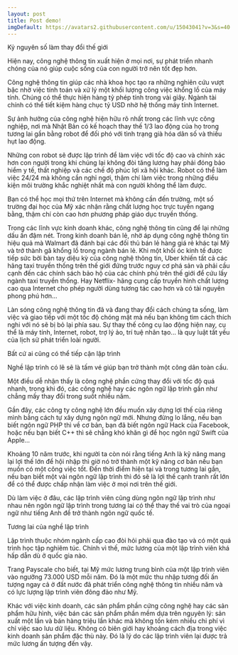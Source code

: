 ```yaml
---
layout: post
title: Post demo!
imgDefault: https://avatars2.githubusercontent.com/u/15043041?v=3&s=40
---
```


Kỷ nguyên số làm thay đổi thế giới

Hiện nay, công nghệ thông tin xuất hiện ở mọi nơi, sự phát triển nhanh chóng của nó giúp cuộc sống của con người trở nên tốt đẹp hơn.

Công nghệ thông tin giúp các nhà khoa học tạo ra những nghiên cứu vượt bậc nhờ việc tính toán và xử lý một khối lượng công việc khổng lồ của máy tính. Chúng có thể thực hiện hàng tỷ phép tính trong vài giây. Ngành tài chính có thể tiết kiệm hàng chục tỷ USD nhờ hệ thống máy tính Internet.

Sự ảnh hưởng của công nghệ hiện hữu rõ nhất trong các lĩnh vực công nghiệp, nơi mà Nhật Bản có kế hoạch thay thế 1/3 lao động của họ trong tương lai gần bằng robot để đối phó với tình trạng già hóa dân số và thiếu hụt lao động.

Những con robot sẽ được lập trình để làm việc với tốc độ cao và chính xác hơn con người trong khi chúng lại không đòi tăng lương hay phải đóng bảo hiểm y tế, thất nghiệp và các chế độ phúc lợi xã hội khác. Robot có thể làm việc 24/24 mà không cần nghỉ ngơi, thậm chí làm việc trong những điều kiện môi trường khắc nghiệt nhất mà con người không thể làm được.

Bạn có thể học mọi thứ trên Internet mà không cần đến trường, một số trường đại học của Mỹ xác nhận rằng chất lượng học trực tuyến ngang bằng, thậm chí còn cao hơn phương pháp giáo dục truyền thống.

Trong các lĩnh vực kinh doanh khác, công nghệ thông tin cũng để lại những dấu ấn đậm nét. Trong kinh doanh bán lẻ, nhờ áp dụng công nghệ thông tin hiệu quả mà Walmart đã đánh bại các đối thủ bán lẻ hàng giá rẻ khác tại Mỹ và trở thành gã khổng lồ trong ngành bán lẻ. Khi một khối óc kinh tế được tiếp sức bởi bàn tay diệu kỳ của công nghệ thông tin, Uber khiến tất cả các hãng taxi truyền thống trên thế giới đứng trước nguy cơ phá sản và phải cầu cạnh đến các chính sách bảo hộ của các chính phủ trên thế giới để cứu lấy ngành taxi truyền thống. Hay Netflix- hãng cung cấp truyền hình chất lượng cao qua Internet cho phép người dùng tương tác cao hơn và có tài nguyên phong phú hơn…

Làn sóng công nghệ thông tin đã và đang thay đổi cách chúng ta sống, làm việc và giao tiếp với một tốc độ chóng mặt mà nếu bạn không tìm cách thích nghi với nó  sẽ bị bỏ lại phía sau. Sự thay thế công cụ lao động hiện nay, cụ thể là máy tính, Internet, robot, trợ lý ảo, trí tuệ nhân tạo... là quy luật tất yếu của lịch sử phát triển loài người.

Bất cứ ai cũng có thể tiếp cận lập trình

Nghề lập trình có lẽ sẽ là tấm vé giúp bạn trở thành một công dân toàn cầu.

Một điều dễ nhận thấy là công nghệ phần cứng thay đổi với tốc độ quá nhanh, trong khi đó, các công nghệ hay các ngôn ngữ lập trình gần như chẳng mấy thay đổi trong suốt nhiều năm.

Gần đây, các công ty công nghệ lớn đều muốn xây dựng lợi thế của riêng mình bằng cách tự xây dựng ngôn ngữ mới. Nhưng đừng lo lắng, nếu bạn biết ngôn ngữ PHP thì về cơ bản, bạn đã biết ngôn ngữ Hack của Facebook, hoặc nếu bạn biết C++ thì sẽ chẳng khó khăn gì để học ngôn ngữ Swift của Apple…

Khoảng 10 năm trước, khi người ta còn nói rằng tiếng Anh là kỹ năng mang lại lợi thế lớn để hội nhập thì giờ nó trở thành một kỹ năng cơ bản nếu bạn muốn có một công việc tốt. Đến thời điểm hiện tại và trong tương lai gần, nếu bạn biết một vài ngôn ngữ lập trình thì đó sẽ là lợi thế cạnh tranh rất lớn để có thể được chấp nhận làm việc ở mọi nơi trên thế giới.

Dù làm việc ở đâu, các lập trình viên cũng dùng ngôn ngữ lập trình như nhau nên ngôn ngữ lập trình trong tương lai có thể thay thế vai trò của ngoại ngữ như tiếng Anh để trở thành ngôn ngữ quốc tế.

Tương lai của nghề lập trình

Lập trình thuộc nhóm ngành cấp cao đòi hỏi phải qua đào tạo và có một quá trình học tập nghiêm túc. Chính vì thế, mức lương của một lập trình viên khá hấp dẫn dù ở quốc gia nào.

Trang Payscale cho biết, tại Mỹ mức lương trung bình của một lập trình viên vào ngưỡng 73.000 USD mỗi năm. Đó là một mức thu nhập tương đối ấn tượng ngay cả ở đất nước đã phát triển công nghệ thông tin nhiều năm và có lực lượng lập trình viên đông đảo như Mỹ.

Khác với việc kinh doanh, các sản phẩm phần cứng công nghệ hay các sản phẩm hữu hình, việc bán các sản phẩm phần mềm dựa trên nguyên lý: sản xuất một lần và bán hàng triệu lần khác mà không tốn kém nhiều chi phí vì chỉ việc sao lưu dữ liệu. Không có biên giới hay khoảng cách địa trong việc kinh doanh sản phẩm đặc thù này. Đó là lý do các lập trình viên lại được trả mức lương ấn tượng đến vậy.
